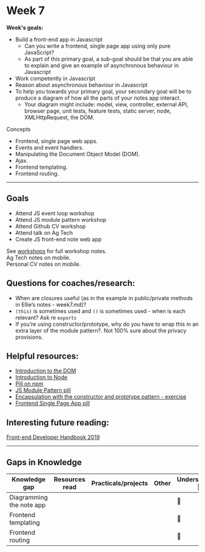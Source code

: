 # Week 7
 
**Week's goals:**
- Build a front-end app in Javascript
  - Can you write a frontend, single page app using only pure JavaScript?
  - As part of this primary goal, a sub-goal should be that you are able to explain and give an example of asynchronous behaviour in Javascript
- Work competently in Javascript
- Reason about asynchronous behaviour in Javascript
- To help you towards your primary goal, your secondary goal will be to produce a diagram of how all the parts of your notes app interact.
  - Your diagram might include: model, view, controller, external API, browser page, unit tests, feature tests, static server, node, XMLHttpRequest, the DOM.

Concepts
- Frontend, single page web apps.
- Events and event handlers.
- Manipulating the Document Object Model (DOM).
- Ajax.
- Frontend templating.
- Frontend routing.

------------------

## Goals
- Attend JS event loop workshop
- Attend JS module pattern workshop
- Attend Github CV workshop
- Attend talk on Ag Tech
- Create JS front-end note web app

See [workshops](https://github.com/JKBero/Makers-Notes/blob/master/Workshops.md) for full workshop notes.  
Ag Tech notes on mobile.  
Personal CV notes on mobile.  

## Questions for coaches/research:
- When are closures useful (as in the example in public/private methods in Ellie’s notes - week7.md)?
- ```(this)``` is sometimes used and ```()``` is sometimes used - when is each relevant? Ask re ```exports```
- If you’re using constructor/prototype, why do you have to wrap this in an extra layer of the module pattern?. Not 100% sure about the privacy provisions.

## Helpful resources:
- [Introduction to the DOM](https://developer.mozilla.org/en-US/docs/Web/API/Document_Object_Model/Introduction)
- [Introduction to Node](https://github.com/makersacademy/course/blob/master/pills/node.md)
- [Pill on npm](https://github.com/makersacademy/course/blob/master/pills/npm.md)
- [JS Module Pattern pill](https://github.com/makersacademy/course/blob/master/pills/javascript_module_pattern.md)
- [Encapsulation with the constructor and prototype pattern - exercise](https://github.com/makersacademy/skills-workshops/tree/master/week-5/encapsulation_with_constructor_and_prototype_pattern)
- [Frontend Single Page App pill](https://github.com/makersacademy/course/blob/master/pills/frontend_single_page_app.md)

## Interesting future reading:
[Front-end Developer Handbook 2019](https://frontendmasters.com/books/front-end-handbook/2019/)

------------------  
  
  ## Gaps in Knowledge
  
| Knowledge gap | Resources read | Practicals/projects | Other | Understanding :vertical_traffic_light: |
| --- | --- | --- | --- | --- |
| Diagramming the note app | | | | :closed_book: |
| Frontend templating | | | | :closed_book: |
| Frontend routing | | | | :closed_book: |
